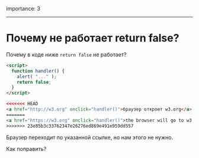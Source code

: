 importance: 3

---

# Почему не работает return false?

Почему в коде ниже `return false` не работает?

```html autorun run
<script>
  function handler() {
    alert( "..." );
    return false;
  }
</script>

<<<<<<< HEAD
<a href="http://w3.org" onclick="handler()">браузер откроет w3.org</a>
=======
<a href="https://w3.org" onclick="handler()">the browser will go to w3.org</a>
>>>>>>> 23e85b3c33762347e26276ed869e491e959dd557
```

Браузер переходит по указанной ссылке, но нам этого не нужно.

Как поправить?
